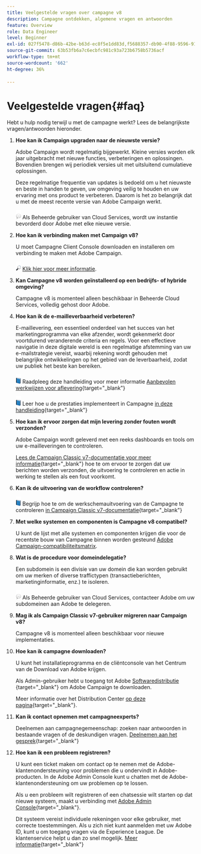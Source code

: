 ```yaml
---
title: Veelgestelde vragen over campagne v8
description: Campagne ontdekken, algemene vragen en antwoorden
feature: Overview
role: Data Engineer
level: Beginner
exl-id: 027f5478-d86b-42be-b63d-ec8f5e1dd83d,f5688357-db90-4f88-9596-91e9d0a20d75
source-git-commit: 63b53fb6a7c6ecbfc981c93a723b6758b5736acf
workflow-type: tm+mt
source-wordcount: '662'
ht-degree: 36%

---
```


# Veelgestelde vragen{#faq}

Hebt u hulp nodig terwijl u met de campagne werkt? Lees de belangrijkste vragen/antwoorden hieronder.

1. **Hoe kan ik Campaign upgraden naar de nieuwste versie?**

   Adobe Campaign wordt regelmatig bijgewerkt. Kleine versies worden elk jaar uitgebracht met nieuwe functies, verbeteringen en oplossingen. Bovendien brengen wij periodiek versies uit met uitsluitend cumulatieve oplossingen.

   Deze regelmatige frequentie van updates is bedoeld om u het nieuwste en beste in handen te geven, uw omgeving veilig te houden en uw ervaring met ons product te verbeteren. Daarom is het zo belangrijk dat u met de meest recente versie van Adobe Campaign werkt.

   ![](../assets/do-not-localize/speech.png)  Als Beheerde gebruiker van Cloud Services, wordt uw instantie bevorderd door Adobe met elke nieuwe versie.

1. **Hoe kan ik verbinding maken met Campaign v8?**

   U moet Campagne Client Console downloaden en installeren om verbinding te maken met Adobe Campaign.

   ![](../assets/do-not-localize/glass.png) [Klik hier voor meer informatie](connect.md).

1. **Kan Campagne v8 worden geïnstalleerd op een bedrijfs- of hybride omgeving?**

   Campagne v8 is momenteel alleen beschikbaar in Beheerde Cloud Services, volledig gehost door Adobe.

1. **Hoe kan ik de e-mailleverbaarheid verbeteren?**

   E-maillevering, een essentieel onderdeel van het succes van het marketingprogramma van elke afzender, wordt gekenmerkt door voortdurend veranderende criteria en regels. Voor een effectieve navigatie in deze digitale wereld is een regelmatige afstemming van uw e-mailstrategie vereist, waarbij rekening wordt gehouden met belangrijke ontwikkelingen op het gebied van de leverbaarheid, zodat uw publiek het beste kan bereiken.

   ![](../assets/do-not-localize/book.png) Raadpleeg deze handleiding voor meer informatie [Aanbevolen werkwijzen voor aflevering](https://experienceleague.adobe.com/docs/deliverability-learn/deliverability-best-practice-guide/introduction.html?lang=nl){target=&quot;_blank&quot;}

   ![](../assets/do-not-localize/book.png) Leer hoe u de prestaties implementeert in Campagne [in deze handleiding](https://experienceleague.adobe.com/docs/deliverability-learn/deliverability-best-practice-guide/additional-resources/general-resources.html){target=&quot;_blank&quot;}

1. **Hoe kan ik ervoor zorgen dat mijn levering zonder fouten wordt verzonden?**

   Adobe Campaign wordt geleverd met een reeks dashboards en tools om uw e-mailleveringen te controleren.

   [Lees de Campaign Classic v7-documentatie voor meer informatie](https://experienceleague.adobe.com/docs/campaign-classic/using/sending-messages/monitoring-deliveries/about-delivery-monitoring.html){target=&quot;_blank&quot;} hoe te om ervoor te zorgen dat uw berichten worden verzonden, de uitvoering te controleren en actie in werking te stellen als een fout voorkomt.

1. **Kan ik de uitvoering van de workflow controleren?**

   ![](../assets/do-not-localize/book.png) Begrijp hoe te om de werkschemauitvoering van de Campagne te controleren [in Campaign Classic v7-documentatie](https://experienceleague.adobe.com/docs/campaign-classic/using/automating-with-workflows/executing-a-workflow/starting-a-workflow.html){target=&quot;_blank&quot;}

1. **Met welke systemen en componenten is Campagne v8 compatibel?**

   U kunt de lijst met alle systemen en componenten krijgen die voor de recentste bouw van Campagne binnen worden gesteund [Adobe Campaign-compatibiliteitsmatrix](compatibility-matrix.md).

1. **Wat is de procedure voor domeindelegatie?**

   Een subdomein is een divisie van uw domein die kan worden gebruikt om uw merken of diverse traffictypen (transactieberichten, marketinginformatie, enz.) te isoleren.

   ![](../assets/do-not-localize/speech.png)  Als Beheerde gebruiker van Cloud Services, contacteer Adobe om uw subdomeinen aan Adobe te delegeren.

1. **Mag ik als Campaign Classic v7-gebruiker migreren naar Campaign v8?**

   Campagne v8 is momenteel alleen beschikbaar voor nieuwe implementaties.

1. **Hoe kan ik campagne downloaden?**

   U kunt het installatieprogramma en de cliëntconsole van het Centrum van de Download van Adobe krijgen.

   Als Admin-gebruiker hebt u toegang tot Adobe [Softwaredistributie](https://experience.adobe.com/#/downloads/content/software-distribution/en/campaign.html) {target=&quot;_blank&quot;} om Adobe Campaign te downloaden.

   Meer informatie over het Distribution Center [op deze pagina](https://experienceleague.adobe.com/docs/experience-cloud/software-distribution/home.html){target=&quot;_blank&quot;}.

1. **Kan ik contact opnemen met campagneexperts?**

   Deelnemen aan campagnegemeenschap: zoeken naar antwoorden in bestaande vragen of de deskundigen vragen. [Deelnemen aan het gesprek](https://experienceleaguecommunities.adobe.com/t5/adobe-campaign-classic/ct-p/adobe-campaign-classic-community){target=&quot;_blank&quot;}


1. **Hoe kan ik een probleem registreren?**

   U kunt een ticket maken om contact op te nemen met de Adobe-klantenondersteuning voor problemen die u ondervindt in Adobe-producten. In de Adobe Admin Console kunt u chatten met de Adobe-klantenondersteuning om uw problemen op te lossen.

   Als u een probleem wilt registreren of een chatsessie wilt starten op dat nieuwe systeem, maakt u verbinding met [Adobe Admin Console](https://adminConsole.adobe.com/overview){target=&quot;_blank&quot;}.

   Dit systeem vereist individuele rekeningen voor elke gebruiker, met correcte toestemmingen. Als u zich niet kunt aanmelden met uw Adobe ID, kunt u om toegang vragen via de Experience League. De klantenservice helpt u dan zo snel mogelijk. [Meer informatie](https://helpx.adobe.com/nl/enterprise/admin-guide.html/enterprise/using/support-for-experience-cloud.ug.html){target=&quot;_blank&quot;}
